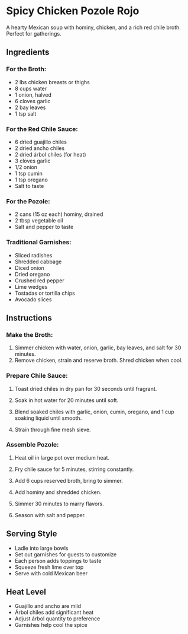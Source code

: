 # Spicy Chicken Pozole Rojo

A hearty Mexican soup with hominy, chicken, and a rich red chile broth. Perfect for gatherings.

## Ingredients

### For the Broth:
- 2 lbs chicken breasts or thighs
- 8 cups water
- 1 onion, halved
- 6 cloves garlic
- 2 bay leaves
- 1 tsp salt

### For the Red Chile Sauce:
- 6 dried guajillo chiles
- 2 dried ancho chiles
- 2 dried árbol chiles (for heat)
- 3 cloves garlic
- 1/2 onion
- 1 tsp cumin
- 1 tsp oregano
- Salt to taste

### For the Pozole:
- 2 cans (15 oz each) hominy, drained
- 2 tbsp vegetable oil
- Salt and pepper to taste

### Traditional Garnishes:
- Sliced radishes
- Shredded cabbage
- Diced onion
- Dried oregano
- Crushed red pepper
- Lime wedges
- Tostadas or tortilla chips
- Avocado slices

## Instructions

### Make the Broth:
1. Simmer chicken with water, onion, garlic, bay leaves, and salt for 30 minutes.
2. Remove chicken, strain and reserve broth. Shred chicken when cool.

### Prepare Chile Sauce:
1. Toast dried chiles in dry pan for 30 seconds until fragrant.

2. Soak in hot water for 20 minutes until soft.

3. Blend soaked chiles with garlic, onion, cumin, oregano, and 1 cup soaking liquid until smooth.

4. Strain through fine mesh sieve.

### Assemble Pozole:
1. Heat oil in large pot over medium heat.

2. Fry chile sauce for 5 minutes, stirring constantly.

3. Add 6 cups reserved broth, bring to simmer.

4. Add hominy and shredded chicken.

5. Simmer 30 minutes to marry flavors.

6. Season with salt and pepper.

## Serving Style

- Ladle into large bowls
- Set out garnishes for guests to customize
- Each person adds toppings to taste
- Squeeze fresh lime over top
- Serve with cold Mexican beer

## Heat Level

- Guajillo and ancho are mild
- Árbol chiles add significant heat
- Adjust árbol quantity to preference
- Garnishes help cool the spice